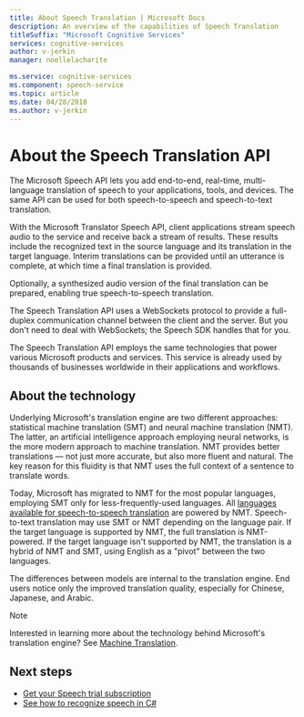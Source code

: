 ```yaml
---
title: About Speech Translation | Microsoft Docs
description: An overview of the capabilities of Speech Translation
titleSuffix: "Microsoft Cognitive Services"
services: cognitive-services
author: v-jerkin
manager: noellelacharite

ms.service: cognitive-services
ms.component: speech-service
ms.topic: article
ms.date: 04/28/2018
ms.author: v-jerkin
---
```


# About the Speech Translation API

The Microsoft Speech API lets you add end-to-end, real-time, multi-language translation  of speech to your applications, tools, and devices. The same API can be used for both speech-to-speech and speech-to-text translation.

With the Microsoft Translator Speech API, client applications stream speech audio to the service and receive back a stream of results. These results include the recognized text in the source language and its translation in the target language. Interim translations can be provided until an utterance is complete, at which time a final translation is provided.

Optionally, a synthesized audio version of the final translation can be prepared, enabling true speech-to-speech translation.

The Speech Translation API uses a WebSockets protocol to provide a full-duplex communication channel between the client and the server. But you don't need to deal with WebSockets; the Speech SDK handles that for you.

The Speech Translation API employs the same technologies that power various Microsoft products and services. This service is already used by thousands of businesses worldwide in their applications and workflows.

## About the technology

Underlying Microsoft's translation engine are two different approaches: statistical machine translation (SMT) and neural machine translation (NMT). The latter, an artificial intelligence approach employing neural networks, is the more modern approach to machine translation. NMT provides better translations — not just more accurate, but also more fluent and natural. The key reason for this fluidity is that NMT uses the full context of a sentence to translate words.

Today, Microsoft has migrated to NMT for the most popular languages, employing SMT only for less-frequently-used languages. All [languages available for speech-to-speech translation](supported-languages.md#speech-translation) are powered by NMT. Speech-to-text translation may use SMT or NMT depending on the language pair. If the target language is supported by NMT, the full translation is NMT-powered. If the target language isn't supported by NMT, the translation is a hybrid of NMT and SMT, using English as a "pivot" between the two languages.

The differences between models are internal to the translation engine. End users notice only the improved translation quality, especially for Chinese, Japanese, and Arabic.

> [!NOTE]
> Interested in learning more about the technology behind Microsoft's translation engine? See [Machine Translation](https://www.microsoft.com/en-us/translator/mt.aspx).

## Next steps

* [Get your Speech trial subscription](https://azure.microsoft.com/try/cognitive-services/)
* [See how to recognize speech in C#](quickstart-csharp-windows.md)

